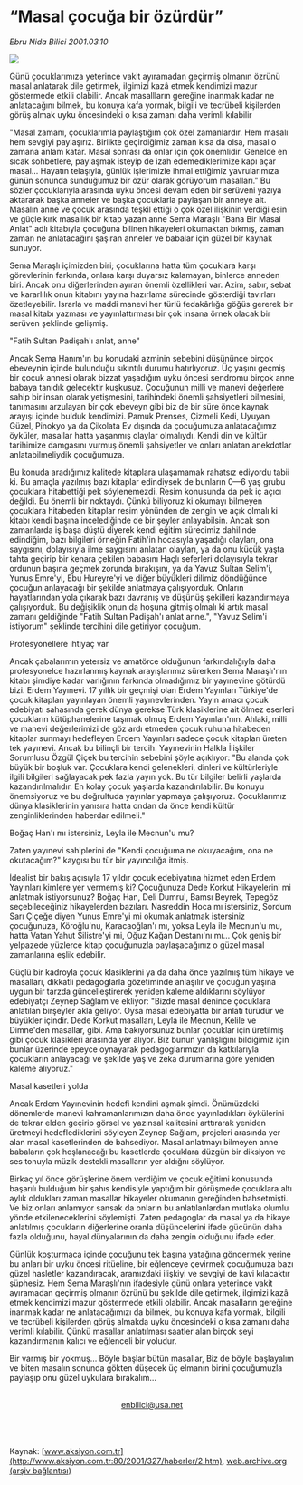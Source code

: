# “Masal çocuğa bir özürdür”

*Ebru Nida Bilici 2001.03.10*

<div>
 <img border="0" src="/web/20020423064833im_/http://www.aksiyon.com.tr/2001/327/resimler/Masal.jpg"/>
 <p class="spot">
  Günü çocuklarımıza yeterince vakit ayıramadan geçirmiş olmanın özrünü  masal anlatarak dile getirmek, ilgimizi kazâ etmek kendimizi mazur  göstermede etkili olabilir. Ancak masallların gereğine inanmak kadar ne  anlatacağını bilmek, bu konuya kafa yormak, bilgili ve tecrübeli kişilerden  görüş almak uyku öncesindeki o kısa zamanı daha verimli kılabilir
 </p>
 <p class="metin">
 </p>
 <p class="metin">
  "Masal zamanı, çocuklarımla paylaştığım çok özel zamanlardır. Hem masalı hem sevgiyi paylaşırız. Birlikte geçirdiğimiz zaman kısa da olsa, masal o zamana anlam katar. Masal sonrası da onlar için çok önemlidir. Genelde en sıcak sohbetlere, paylaşmak isteyip de izah edemediklerimize kapı açar masal... Hayatın telaşıyla, günlük işlerimizle ihmal ettiğimiz yavrularımıza günün sonunda sunduğumuz bir özür olarak görüyorum masalları." Bu sözler çocuklarıyla arasında uyku öncesi devam eden bir serüveni yazıya aktararak başka anneler ve başka çocuklarla paylaşan bir anneye ait. Masalın anne ve çocuk arasında teşkil ettiği o çok özel ilişkinin verdiği esin ve güçle kırk masallık bir kitap yazan anne Sema Maraşlı "Bana Bir Masal Anlat" adlı kitabıyla çocuğuna bilinen hikayeleri okumaktan bıkmış, zaman zaman ne anlatacağını şaşıran anneler ve babalar için güzel bir kaynak sunuyor.
 </p>
 <p class="metin">
  Sema Maraşlı içimizden biri; çocuklarına hatta tüm çocuklara karşı görevlerinin farkında, onlara karşı duyarsız kalamayan, binlerce anneden biri. Ancak onu diğerlerinden ayıran önemli özellikleri var. Azim, sabır, sebat ve kararlılık onun kitabını yayına hazırlama sürecinde gösterdiği tavırları özetleyebilir. Israrla ve maddi manevi her türlü fedakârlığa göğüs gererek bir masal kitabı yazması ve yayınlattırması bir çok insana örnek olacak bir serüven şeklinde gelişmiş.
 </p>
 <p class="metin">
  "Fatih Sultan Padişah'ı anlat, anne"
 </p>
 <p class="metin">
  Ancak Sema Hanım'ın bu konudaki azminin sebebini düşününce birçok ebeveynin içinde bulunduğu sıkıntılı durumu hatırlıyoruz. Üç yaşını geçmiş bir çocuk annesi olarak bizzat yaşadığım uyku öncesi sendromu birçok anne babaya tanıdık gelecektir kuşkusuz. Çocuğunun milli ve manevi değerlere sahip bir insan olarak yetişmesini, tarihindeki önemli şahsiyetleri bilmesini, tanımasını arzulayan bir çok ebeveyn gibi biz de bir süre önce kaynak arayışı içinde bulduk kendimizi. Pamuk Prenses, Çizmeli Kedi, Uyuyan Güzel, Pinokyo ya da Çikolata Ev dışında da çocuğumuza anlatacağımız öyküler, masallar hatta yaşanmış olaylar olmalıydı. Kendi din ve kültür tarihimize damgasını vurmuş önemli şahsiyetler ve onları anlatan anekdotlar anlatabilmeliydik çocuğumuza.
 </p>
 <p class="metin">
  Bu konuda aradığımız kalitede kitaplara ulaşamamak rahatsız ediyordu tabii ki. Bu amaçla yazılmış bazı kitaplar edindiysek de bunların 0—6 yaş grubu çocuklara hitabettiği pek söylenemezdi. Resim konusunda da pek iç açıcı değildi. Bu önemli bir noktaydı. Çünkü biliyoruz ki okumayı bilmeyen çocuklara hitabeden kitaplar resim yönünden de zengin ve açık olmalı ki kitabı kendi başına incelediğinde de bir şeyler anlayabilsin. Ancak son zamanlarda iş başa düştü diyerek kendi eğitim sürecimiz dahilinde edindiğim, bazı bilgileri örneğin Fatih'in hocasıyla yaşadığı olayları, ona saygısını, dolayısıyla ilme saygısını anlatan olayları, ya da onu küçük yaşta tahta geçirip bir kenara çekilen babasını Haçlı seferleri dolayısıyla tekrar ordunun başına geçmek zorunda bırakışını, ya da Yavuz Sultan Selim'i, Yunus Emre'yi, Ebu Hureyre'yi ve diğer büyükleri dilimiz döndüğünce çocuğun anlayacağı bir şekilde anlatmaya çalışıyorduk. Onların hayatlarından yola çıkarak bazı davranış ve düşünüş şekilleri kazandırmaya çalışıyorduk. Bu değişiklik onun da hoşuna gitmiş olmalı ki artık masal zamanı geldiğinde "Fatih Sultan Padişah'ı anlat anne.", "Yavuz Selim'i istiyorum" şeklinde tercihini dile getiriyor çocuğum.
 </p>
 <p class="metin">
  Profesyonellere ihtiyaç var
 </p>
 <p class="metin">
  Ancak çabalarımın yetersiz ve amatörce olduğunun farkındalığıyla daha profesyonelce hazırlanmış kaynak arayışlarımız sürerken Sema Maraşlı'nın kitabı şimdiye kadar varlığının farkında olmadığımız bir yayınevine götürdü bizi. Erdem Yayınevi. 17 yıllık bir geçmişi olan Erdem Yayınları Türkiye'de çocuk kitapları yayınlayan önemli yayınevlerinden. Yayın amacı çocuk edebiyatı sahasında gerek dünya gerekse Türk klasiklerine ait ölmez eserleri çocukların kütüphanelerine taşımak olmuş Erdem Yayınları'nın. Ahlaki, milli ve manevi değerlerimizi de göz ardı etmeden çocuk ruhuna hitabeden kitaplar sunmayı hedefleyen Erdem Yayınları sadece çocuk kitapları üreten tek yayınevi. Ancak bu bilinçli bir tercih. Yayınevinin Halkla İlişkiler Sorumlusu Özgül Çiçek bu tercihin sebebini şöyle açıklıyor: "Bu alanda çok büyük bir boşluk var. Çocuklara kendi gelenekleri, dinleri ve kültürleriyle ilgili bilgileri sağlayacak pek fazla yayın yok. Bu tür bilgiler belirli yaşlarda kazandırılmalıdır. En kolay çocuk yaşlarda kazandırılabilir. Bu konuyu önemsiyoruz ve bu doğrultuda yayınlar yapmaya çalışıyoruz. Çocuklarımız dünya klasiklerinin yanısıra hatta ondan da önce kendi kültür zenginliklerinden haberdar edilmeli."
 </p>
 <p class="metin">
  Boğaç Han'ı mı istersiniz, Leyla ile Mecnun'u mu?
 </p>
 <p class="metin">
  Zaten yayınevi sahiplerini de "Kendi çocuğuma ne okuyacağım, ona ne okutacağım?" kaygısı bu tür bir yayıncılığa itmiş.
 </p>
 <p class="metin">
  İdealist bir bakış açısıyla 17 yıldır çocuk edebiyatına hizmet eden Erdem Yayınları kimlere yer vermemiş ki? Çocuğunuza Dede Korkut Hikayelerini mi anlatmak istiyorsunuz? Boğaç Han, Deli Dumrul, Bamsı Beyrek, Tepegöz seçebileceğiniz hikayelerden bazıları. Nasreddin Hoca mı istersiniz, Sordum Sarı Çiçeğe diyen Yunus Emre'yi mi okumak anlatmak istersiniz çocuğunuza, Köroğlu'nu, Karacaoğlan'ı mı, yoksa Leyla ile Mecnun'u mu, hatta Vatan Yahut Silistre'yi mi, Oğuz Kağan Destanı'nı mı... Çok geniş bir yelpazede yüzlerce kitap çocuğunuzla paylaşacağınız o güzel masal zamanlarına eşlik edebilir.
 </p>
 <p class="metin">
  Güçlü bir kadroyla çocuk klasiklerini ya da daha önce yazılmış tüm hikaye ve masalları, dikkatli pedagoglarla gözetiminde anlaşılır ve çocuğun yaşına uygun bir tarzda güncelleştirerek yeniden kaleme aldıklarını söylüyor edebiyatçı Zeynep Sağlam ve ekliyor: "Bizde masal denince çocuklara anlatılan birşeyler akla geliyor. Oysa masal edebiyatta bir anlatı türüdür ve büyükler içindir. Dede Korkut masalları, Leyla ile Mecnun, Kelile ve Dimne'den masallar, gibi. Ama bakıyorsunuz bunlar çocuklar için üretilmiş gibi çocuk klasikleri arasında yer alıyor. Biz bunun yanlışlığını bildiğimiz için bunlar üzerinde epeyce oynayarak pedagoglarımızın da katkılarıyla çocukların anlayacağı ve şekilde yaş ve zeka durumlarına göre yeniden kaleme alıyoruz."
 </p>
 <p class="metin">
  Masal kasetleri yolda
 </p>
 <p class="metin">
  Ancak Erdem Yayınevinin hedefi kendini aşmak şimdi. Önümüzdeki dönemlerde manevi kahramanlarımızın daha önce yayınladıkları öykülerini de tekrar elden geçirip görsel ve yazınsal kalitesini arttırarak yeniden üretmeyi hedeflediklerini söyleyen Zeynep Sağlam, projeleri arasında yer alan masal kasetlerinden de bahsediyor. Masal anlatmayı bilmeyen anne babaların çok hoşlanacağı bu kasetlerde çocuklara düzgün bir diksiyon ve ses tonuyla müzik destekli masalların yer aldığnı söylüyor.
 </p>
 <p class="metin">
  Birkaç yıl önce görüşlerine önem verdiğim ve çocuk eğitimi konusunda başarılı bulduğum bir şahıs kendisiyle yaptığım bir görüşmede çocuklara altı aylık oldukları zaman masallar hikayeler okumanın gereğinden bahsetmişti. Ve biz onları anlamıyor sansak da onların bu anlatılanlardan mutlaka olumlu yönde etkileneceklerini söylemişti. Zaten pedagoglar da masal ya da hikaye anlatılmış çocukların diğerlerine oranla düşüncelerini ifade gücünün daha fazla olduğunu, hayal dünyalarının da daha zengin olduğunu ifade eder.
 </p>
 <p class="metin">
  Günlük koşturmaca içinde çocuğunu tek başına yatağına göndermek yerine bu anları bir uyku öncesi ritüeline, bir eğlenceye çevirmek çocuğumuza bazı güzel hasletler kazandıracak, aramızdaki ilişkiyi ve sevgiyi de kavi kılacaktır şüphesiz. Hem Sema Maraşlı'nın ifadesiyle günü onlara yeterince vakit ayıramadan geçirmiş olmanın özrünü bu şekilde dile getirmek, ilgimizi kazâ etmek kendimizi mazur göstermede etkili olabilir. Ancak masalların gereğine inanmak kadar ne anlatacağımızı da bilmek, bu konuya kafa yormak, bilgili ve tecrübeli kişilerden görüş almakda uyku öncesindeki o kısa zamanı daha verimli kılabilir. Çünkü masallar anlatılması saatler alan birçok şeyi kazandırmanın kalıcı ve eğlenceli bir yoludur.
 </p>
 <p class="metin">
  Bir varmış bir yokmuş... Böyle başlar bütün masallar, Biz de böyle başlayalım ve biten masalın sonunda gökten düşecek üç elmanın birini çocuğumuzla paylaşıp onu güzel uykulara bırakalım...
 </p>
 <br/>
 <center>
  <a class="anaorta" href="http://web.archive.org/web/20020423064833/mailto:enbilici@usa.net">
   enbilici@usa.net
  </a>
 </center>
 <br/>
 <br/>
 <br/>
</div>

Kaynak: [www.aksiyon.com.tr](http://www.aksiyon.com.tr:80/2001/327/haberler/2.htm), [web.archive.org (arşiv bağlantısı)](http://web.archive.org/web/20020423064833/http://www.aksiyon.com.tr:80/2001/327/haberler/2.htm)
